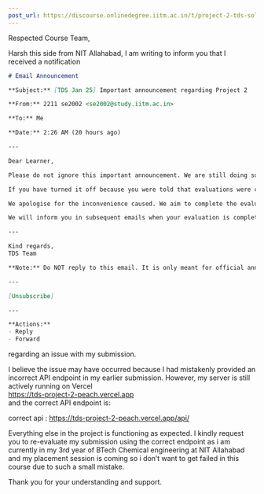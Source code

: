 ```yaml
---
post_url: https://discourse.onlinedegree.iitm.ac.in/t/project-2-tds-solver-discussion-thread/169029/463
---
```

Respected Course Team,

Harsh this side from NIT Allahabad, I am writing to inform you that I received a notification  

```markdown
# Email Announcement

**Subject:** [TDS Jan 25] Important announcement regarding Project 2

**From:** 2211 se2002 <se2002@study.iitm.ac.in>

**To:** Me

**Date:** 2:26 AM (20 hours ago)

---

Dear Learner,

Please do not ignore this important announcement. We are still doing some checks on the server endpoints for your TDS Project 2.

If you have turned it off because you were told that evaluations were complete, **please turn them back on.**

We apologise for the inconvenience caused. We aim to complete the evaluations as soon as possible and are cognizant that some of you are using up credits on Azure and other platforms to keep them up and running.

We will inform you in subsequent emails when your evaluation is complete so that you do not have to keep them up and running longer than necessary.

---

Kind regards,  
TDS Team

**Note:** Do NOT reply to this email. It is only meant for official announcements and messages. If you need any further assistance please contact the course team via Discourse.

---

[Unsubscribe]

---

**Actions:**  
- Reply  
- Forward
```

  
regarding an issue with my submission.

I believe the issue may have occurred because I had mistakenly provided an incorrect API endpoint in my earlier submission. However, my server is still actively running on Vercel  
<https://tds-project-2-peach.vercel.app>  
and the correct API endpoint is:

correct api : <https://tds-project-2-peach.vercel.app/api/>

Everything else in the project is functioning as expected. I kindly request you to re-evaluate my submission using the correct endpoint as i am currently in my 3rd year of BTech Chemical engineering at NIT Allahabad and my placement session is coming so i don’t want to get failed in this course due to such a small mistake.

Thank you for your understanding and support.